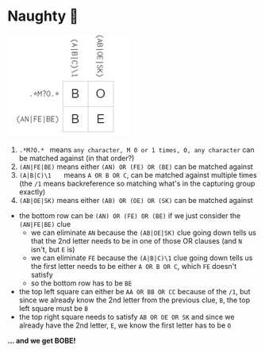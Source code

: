 # Naughty 🤪

![naughty](/Beginner/solved-puzzle-images/naughty.jpg)

1. `.*M?O.*	` means `any character, M 0 or 1 times, O, any character` can be matched against (in that order?)
2. `(AN|FE|BE)` means either `(AN) OR (FE) OR (BE)` can be matched against
3. `(A|B|C)\1	` means `A OR B OR C`, can be matched against multiple times (the `/1` means backreference so matching what's in the capturing group exactly)
4. `(AB|OE|SK)` means either `(AB) OR (OE) OR (SK)` can be matched against

- the bottom row can be `(AN) OR (FE) OR (BE)` if we just consider the `(AN|FE|BE)` clue
  - we can eliminate `AN` because the `(AB|OE|SK)` clue going down tells us that the 2nd letter needs to be in one of those OR clauses (and `N` isn't, but `E` is)
  - we can eliminate `FE` because the `(A|B|C)\1` clue going down tells us the first letter needs to be either `A OR B OR C`, which `FE` doesn't satisfy
  - so the bottom row has to be `BE`
- the top left square can either be `AA OR BB OR CC` because of the `/1`, but since we already know the 2nd letter from the previous clue, `B`, the top left square must be `B`
- the top right square needs to satisfy `AB OR OE OR SK` and since we already have the 2nd letter, `E`, we know the first letter has to be `O`
  
**... and we get BOBE!** 

